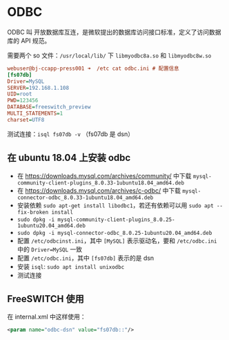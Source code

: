 # ODBC

ODBC 叫 开放数据库互连，是微软提出的数据库访问接口标准，定义了访问数据库的 API 规范。

需要两个 so 文件：`/usr/local/lib/` 下 `libmyodbc8a.so` 和 `libmyodbc8w.so`

```ini
webuser@bj-ccapp-press001 ➜  /etc cat odbc.ini # 配置信息
[fs07db]
Driver=MySQL
SERVER=192.168.1.108
UID=root
PWD=123456
DATABASE=freeswitch_preview
MULTI_STATEMENTS=1
charset=UTF8
```

测试连接：`isql fs07db -v` （fs07db 是 dsn）

## 在 ubuntu 18.04 上安装 odbc

- 在 https://downloads.mysql.com/archives/community/ 中下载 `mysql-community-client-plugins_8.0.33-1ubuntu18.04_amd64.deb`
- 在 https://downloads.mysql.com/archives/c-odbc/ 中下载 `mysql-connector-odbc_8.0.33-1ubuntu18.04_amd64.deb`
- 安装依赖 `sudo apt-get install libodbc1`，若还有依赖可以用 `sudo apt --fix-broken install`
- `sudo dpkg -i mysql-community-client-plugins_8.0.25-1ubuntu20.04_amd64.deb`
- `sudo dpkg -i mysql-connector-odbc_8.0.25-1ubuntu20.04_amd64.deb`
- 配置 `/etc/odbcinst.ini`，其中 `[MySQL]` 表示驱动名，要和 `/etc/odbc.ini` 中的 `Driver=MySQL` 一致
- 配置 `/etc/odbc.ini`，其中 `[fs07db]` 表示的是 dsn
- 安装 `isql`: `sudo apt install unixodbc`
- 测试连接


## FreeSWITCH 使用

在 internal.xml 中这样使用：

```xml
<param name="odbc-dsn" value="fs07db::"/>
```
